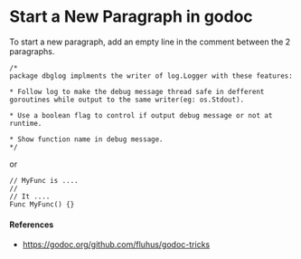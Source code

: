 
# Start a New Paragraph in godoc

To start a new paragraph, add an empty line in the comment between the 2 paragraphs.

    /*
    package dbglog implments the writer of log.Logger with these features:
    
    * Follow log to make the debug message thread safe in defferent goroutines while output to the same writer(eg: os.Stdout).
    
    * Use a boolean flag to control if output debug message or not at runtime.

    * Show function name in debug message.
    */

or 

    // MyFunc is ....
    //
    // It ....
    Func MyFunc() {}
#### References
* <https://godoc.org/github.com/fluhus/godoc-tricks>